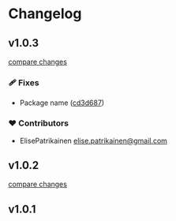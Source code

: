 # Changelog


## v1.0.3

[compare changes](https://github.com/ElisePatrikainen/Nuxt_useFetchQuery/compare/v1.0.2...v1.0.3)

### 🩹 Fixes

- Package name ([cd3d687](https://github.com/ElisePatrikainen/Nuxt_useFetchQuery/commit/cd3d687))

### ❤️ Contributors

- ElisePatrikainen <elise.patrikainen@gmail.com>

## v1.0.2

[compare changes](https://github.com/ElisePatrikainen/Nuxt_useFetchQuery/compare/v1.0.1...v1.0.2)

## v1.0.1


